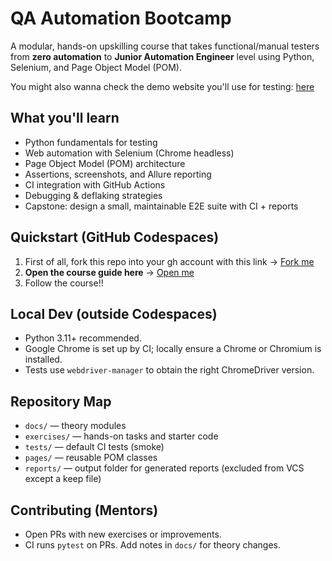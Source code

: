 # QA Automation Bootcamp

A modular, hands-on upskilling course that takes functional/manual testers from **zero automation** to **Junior Automation Engineer** level using Python, Selenium, and Page Object Model (POM).

You might also wanna check the demo website you'll use for testing: [here](http://www.leonardespi.me/automation-testers-handbook-demo/)

## What you'll learn
- Python fundamentals for testing
- Web automation with Selenium (Chrome headless)
- Page Object Model (POM) architecture
- Assertions, screenshots, and Allure reporting
- CI integration with GitHub Actions
- Debugging & deflaking strategies
- Capstone: design a small, maintainable E2E suite with CI + reports

## Quickstart (GitHub Codespaces)
1. First of all, fork this repo into your gh account with this link → [Fork me](https://github.com/leonardespi/qa-automation-bootcamp/fork)
2. **Open the course guide here** → [Open me](https://www.leonardespi.me/qa-automation-bootcamp/)
3. Follow the course!!

## Local Dev (outside Codespaces)
- Python 3.11+ recommended.
- Google Chrome is set up by CI; locally ensure a Chrome or Chromium is installed.
- Tests use `webdriver-manager` to obtain the right ChromeDriver version.

## Repository Map
- `docs/` — theory modules
- `exercises/` — hands-on tasks and starter code
- `tests/` — default CI tests (smoke)
- `pages/` — reusable POM classes
- `reports/` — output folder for generated reports (excluded from VCS except a keep file)

## Contributing (Mentors)
- Open PRs with new exercises or improvements.
- CI runs `pytest` on PRs. Add notes in `docs/` for theory changes.
